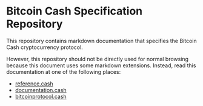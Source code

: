 # Bitcoin Cash Specification Repository

This repository contains markdown documentation that specifies the Bitcoin Cash cryptocurrency protocol.

However, this repository should not be directly used for normal browsing because this document uses some markdown extensions.
Instead, read this documentation at one of the following places:

- [reference.cash](http://reference.cash)
- [documentation.cash](http://documentation.cash)
- [bitcoinprotocol.cash](http://bitcoinprotocol.cash)

